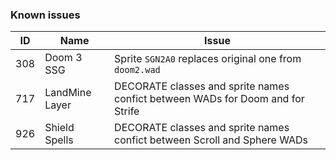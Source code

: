 ### Known issues

|ID |Name | Issue |
|---|-----|-------|
|308|Doom 3 SSG|Sprite ```SGN2A0``` replaces original one from ```doom2.wad```|
|717|LandMine Layer|DECORATE classes and sprite names confict between WADs for Doom and for Strife|
|926|Shield Spells|DECORATE classes and sprite names confict between Scroll and Sphere WADs|

